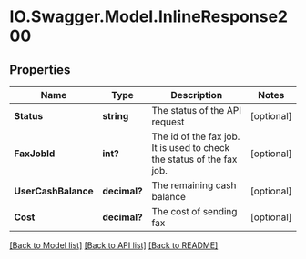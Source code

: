 # IO.Swagger.Model.InlineResponse200
## Properties

Name | Type | Description | Notes
------------ | ------------- | ------------- | -------------
**Status** | **string** | The status of the API request | [optional] 
**FaxJobId** | **int?** | The id of the fax job. It is used to check the status of the fax job. | [optional] 
**UserCashBalance** | **decimal?** | The remaining cash balance | [optional] 
**Cost** | **decimal?** | The cost of sending fax | [optional] 

[[Back to Model list]](../README.md#documentation-for-models) [[Back to API list]](../README.md#documentation-for-api-endpoints) [[Back to README]](../README.md)

